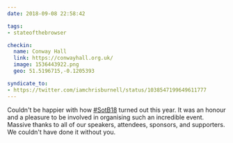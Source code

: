 ```yaml
---
date: 2018-09-08 22:58:42

tags:
- stateofthebrowser

checkin:
  name: Conway Hall
  link: https://conwayhall.org.uk/
  image: 1536443922.png
  geo: 51.5196715,-0.1205393

syndicate_to:
- https://twitter.com/iamchrisburnell/status/1038547199649611777
---
```


Couldn't be happier with how <a href="https://twitter.com/hashtag/SotB18" rel="external">#SotB18</a> turned out this year. It was an honour and a pleasure to be involved in organising such an incredible event. Massive thanks to all of our speakers, attendees, sponsors, and supporters. We couldn't have done it without you.
